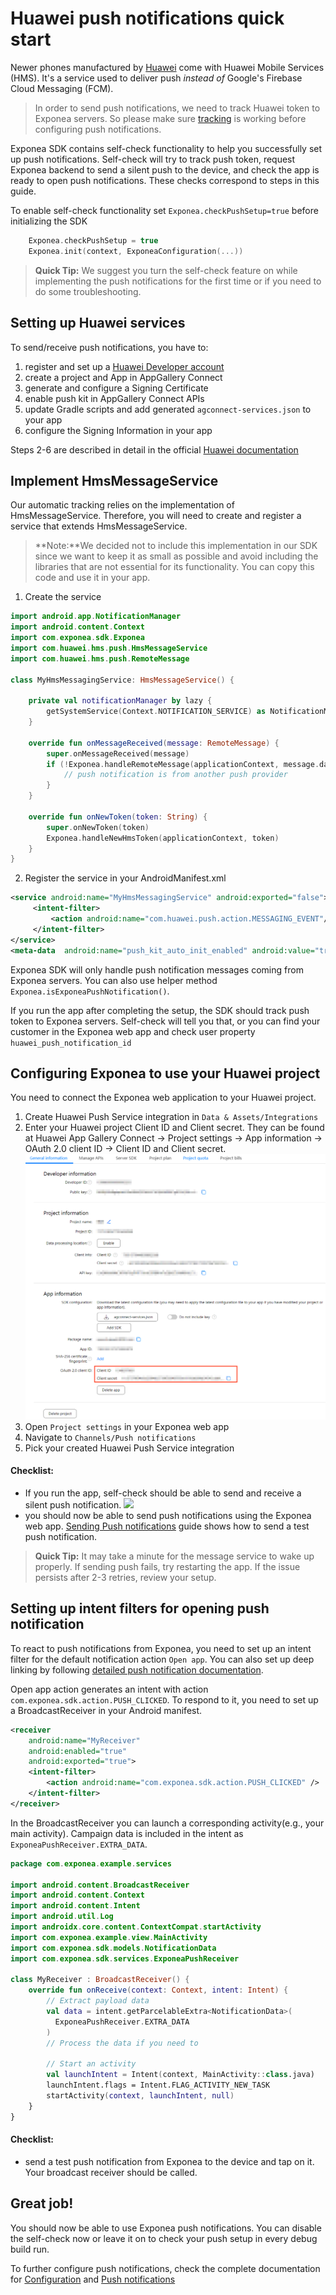 
# Huawei push notifications quick start

Newer phones manufactured by [Huawei](https://huaweimobileservices.com/)  come with Huawei Mobile Services (HMS). It's a service used to deliver push _instead of_ Google's Firebase Cloud Messaging (FCM).

> In order to send push notifications, we need to track Huawei token to Exponea servers. So please make sure [tracking](./TRACKING.md) is working before configuring push notifications.

Exponea SDK contains self-check functionality to help you successfully set up push notifications. Self-check will try to track push token, request Exponea backend to send a silent push to the device, and check the app is ready to open push notifications. These checks correspond to steps in this guide.

To enable self-check functionality set `Exponea.checkPushSetup=true` before initializing the SDK

``` kotlin
    Exponea.checkPushSetup = true
    Exponea.init(context, ExponeaConfiguration(...))
```

> **Quick Tip:** We suggest you turn the self-check feature on while implementing the push notifications for the first time or if you need to do some troubleshooting.

## Setting up Huawei services
To send/receive push notifications, you have to:
1. register and set up a [Huawei Developer account](https://developer.huawei.com/consumer/en/console)
2. create a project and App in AppGallery Connect
3. generate and configure a Signing Certificate
4. enable push kit in AppGallery Connect APIs
5. update Gradle scripts and add generated `agconnect-services.json` to your app
6. configure the Signing Information in your app

Steps 2-6 are described in detail in the official [Huawei documentation](https://developer.huawei.com/consumer/en/codelab/HMSPreparation/index.html#0)

## Implement HmsMessageService

Our automatic tracking relies on the implementation of HmsMessageService. Therefore, you will need to create and register a service that extends HmsMessageService.

> **Note:**We decided not to include this implementation in our SDK since we want to keep it as small as possible and avoid including the libraries that are not essential for its functionality. You can copy this code and use it in your app.

1. Create the service
``` kotlin
import android.app.NotificationManager  
import android.content.Context  
import com.exponea.sdk.Exponea  
import com.huawei.hms.push.HmsMessageService  
import com.huawei.hms.push.RemoteMessage

class MyHmsMessagingService: HmsMessageService() {

    private val notificationManager by lazy {
        getSystemService(Context.NOTIFICATION_SERVICE) as NotificationManager
    }

    override fun onMessageReceived(message: RemoteMessage) {
        super.onMessageReceived(message)
        if (!Exponea.handleRemoteMessage(applicationContext, message.dataOfMap, notificationManager)) {
            // push notification is from another push provider
        }
    }

    override fun onNewToken(token: String) {
        super.onNewToken(token)
        Exponea.handleNewHmsToken(applicationContext, token)
    }
}
```

2. Register the service in your AndroidManifest.xml
```xml
<service android:name="MyHmsMessagingService" android:exported="false">  
     <intent-filter> 
         <action android:name="com.huawei.push.action.MESSAGING_EVENT"/>  
     </intent-filter>
</service>  
<meta-data  android:name="push_kit_auto_init_enabled" android:value="true"/>
```
Exponea SDK will only handle push notification messages coming from Exponea servers. You can also use helper method `Exponea.isExponeaPushNotification()`.

If you run the app after completing the setup, the SDK should track push token to Exponea servers. Self-check will tell you that, or you can find your customer in the Exponea web app and check user property `huawei_push_notification_id`

## Configuring Exponea to use your Huawei project 
 You need to connect the Exponea web application to your Huawei project.
   1. Create Huawei Push Service integration in `Data & Assets/Integrations` 
   2. Enter your Huawei project Client ID and Client secret. They can be found at Huawei App Gallery Connect -> Project settings -> App information -> OAuth 2.0 client ID -> Client ID and Client secret. 
   ![](pics/huawei1.png)
   3. Open `Project settings` in your Exponea web app
   4. Navigate to `Channels/Push notifications`
   5. Pick your created Huawei Push Service integration

 #### Checklist:
  - If you run the app, self-check should be able to send and receive a silent push notification. 
  ![](pics/self-check.png)
  - you should now be able to send push notifications using the Exponea web app. [Sending Push notifications](./PUSH_SEND.md) guide shows how to send a test push notification.

> **Quick Tip:** It may take a minute for the message service to wake up properly. If sending push fails, try restarting the app. If the issue persists after 2-3 retries, review your setup.

## Setting up intent filters for opening push notification
To react to push notifications from Exponea, you need to set up an intent filter for the default notification action `Open app`. You can also set up deep linking by following [detailed push notification documentation](../Documentation/PUSH.md).

Open app action generates an intent with action `com.exponea.sdk.action.PUSH_CLICKED`. To respond to it, you need to set up a BroadcastReceiver in your Android manifest.

``` xml
<receiver
    android:name="MyReceiver"
    android:enabled="true"
    android:exported="true">
    <intent-filter>
        <action android:name="com.exponea.sdk.action.PUSH_CLICKED" />
    </intent-filter>
</receiver>
```

In the BroadcastReceiver you can launch a corresponding activity(e.g., your main activity). Campaign data is included in the intent as `ExponeaPushReceiver.EXTRA_DATA`.
``` kotlin
package com.exponea.example.services

import android.content.BroadcastReceiver
import android.content.Context
import android.content.Intent
import android.util.Log
import androidx.core.content.ContextCompat.startActivity
import com.exponea.example.view.MainActivity
import com.exponea.sdk.models.NotificationData
import com.exponea.sdk.services.ExponeaPushReceiver

class MyReceiver : BroadcastReceiver() {
    override fun onReceive(context: Context, intent: Intent) {
        // Extract payload data
        val data = intent.getParcelableExtra<NotificationData>(
          ExponeaPushReceiver.EXTRA_DATA
        )
        // Process the data if you need to

        // Start an activity
        val launchIntent = Intent(context, MainActivity::class.java)
        launchIntent.flags = Intent.FLAG_ACTIVITY_NEW_TASK
        startActivity(context, launchIntent, null)
    }
}
```

 #### Checklist:
 - send a test push notification from Exponea to the device and tap on it. Your broadcast receiver should be called.

## Great job!
 You should now be able to use Exponea push notifications. You can disable the self-check now or leave it on to check your push setup in every debug build run. 
 
  To further configure push notifications, check the complete documentation for [Configuration](../Documentation/CONFIG.md) and [Push notifications](../Documentation/PUSH.md)
